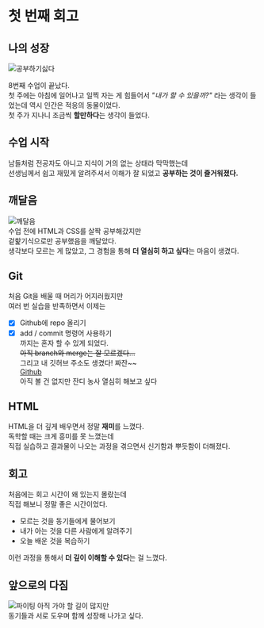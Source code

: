 # 첫 번째 회고

## 나의 성장

![공부하기싫다](https://i.pinimg.com/736x/e8/4c/3b/e84c3b28324cf2a59cf9b85dfddc70ca.jpg)

8번째 수업이 끝났다.  
첫 주에는 아침에 일어나고 일찍 자는 게 힘들어서 _"내가 할 수 있을까?"_ 라는 생각이 들었는데 역시 인간은 적응의 동물이었다.  
첫 주가 지나니 조금씩 **할만하다**는 생각이 들었다.

## 수업 시작

남들처럼 전공자도 아니고 지식이 거의 없는 상태라 막막했는데  
선생님께서 쉽고 재밌게 알려주셔서 이해가 잘 되었고 **공부하는 것이 즐거워졌다.**

## 깨달음

![깨달음](https://www.timeforum.co.kr/files/attach/images/4361380/902/224/020/b8d70e2eeee7882850fce0b0a418f72d.jpg)  
수업 전에 HTML과 CSS를 살짝 공부해갔지만  
겉핥기식으로만 공부했음을 깨달았다.  
생각보다 모르는 게 많았고, 그 경험을 통해 **더 열심히 하고 싶다**는 마음이 생겼다.

## Git

처음 Git을 배울 때 머리가 어지러웠지만  
여러 번 실습을 반족하면서 이제는

- [x] Github에 repo 올리기
- [x] add / commit 명령어 사용하기  
      까지는 혼자 할 수 있게 되었다.  
      ~~아직 branch와 merge는 잘 모르겠다...~~  
      그리고 내 깃허브 주소도 생겼다! 짜잔~~  
      [Github](https://github.com/s2iyeon)  
      아직 볼 건 없지만 잔디 농사 열심히 해보고 싶다

## HTML

HTML을 더 깊게 배우면서 정말 **재미**를 느꼈다.  
독학할 때는 크게 흥미를 못 느꼈는데  
직접 실습하고 결과물이 나오는 과정을 겪으면서 신기함과 뿌듯함이 더해졌다.

## 회고

처음에는 회고 시간이 왜 있는지 몰랐는데  
직접 해보니 정말 좋은 시간이었다.

- 모르는 것을 동기들에게 물어보기
- 내가 아는 것을 다른 사람에게 알려주기
- 오늘 배운 것을 복습하기

이런 과정을 통해서 **더 깊이 이해할 수 있다**는 걸 느꼈다.

## 앞으로의 다짐

![파이팅](https://xen-api.linkareer.com/attachments/55779)
아직 가야 할 길이 많지만  
동기들과 서로 도우며 함께 성장해 나가고 싶다.
